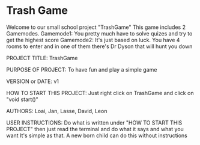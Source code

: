 # Trash Game


Welcome to our small school project "TrashGame"
This game includes 2 Gamemodes.
Gamemode1: You pretty much have to solve quizes and try to get the highest score
Gamemode2: It's just based on luck. You have 4 rooms to enter and in one of them there's Dr Dyson that will hunt you down




PROJECT TITLE:
TrashGame

PURPOSE OF PROJECT: 
To have fun and play a simple game

VERSION or DATE: 
v1

HOW TO START THIS PROJECT: 
Just right click on TrashGame and click on "void start()"

AUTHORS: 
Loai, Jan, Lasse, David, Leon

USER INSTRUCTIONS:
Do what is written under "HOW TO START THIS PROJECT" then just read the terminal and do what it says and what you want
It's simple as that. A new born child can do this without instructions
